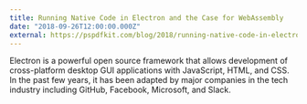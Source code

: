 ```yaml
---
title: Running Native Code in Electron and the Case for WebAssembly
date: "2018-09-26T12:00:00.000Z"
external: https://pspdfkit.com/blog/2018/running-native-code-in-electron-and-the-case-for-webassembly/
---
```


Electron is a powerful open source framework that allows development of cross-platform desktop GUI applications with JavaScript, HTML, and CSS. In the past few years, it has been adapted by major companies in the tech industry including GitHub, Facebook, Microsoft, and Slack.
